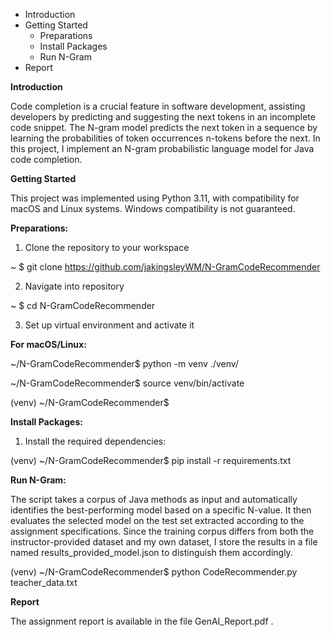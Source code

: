 * Introduction  
* Getting Started  
  * Preparations  
  * Install Packages  
  * Run N-Gram  
* Report

**Introduction**

Code completion is a crucial feature in software development, assisting developers by predicting and suggesting the next tokens in an incomplete code snippet. The N-gram model predicts the next token in a sequence by learning the probabilities of token occurrences n-tokens before the next. In this project, I implement an N-gram probabilistic language model for Java code completion. 

**Getting Started**

This project was implemented using Python 3.11, with compatibility for macOS and Linux systems. Windows compatibility is not guaranteed. 

**Preparations:**

1) Clone the repository to your workspace

\~ $ git clone https://github.com/jakingsleyWM/N-GramCodeRecommender

2) Navigate into repository

\~ $ cd N-GramCodeRecommender

3) Set up virtual environment and activate it

**For macOS/Linux:**

\~/N-GramCodeRecommender$ python \-m venv ./venv/

\~/N-GramCodeRecommender$ source venv/bin/activate

(venv) \~/N-GramCodeRecommender$ 

**Install Packages:** 

1) Install the required dependencies:

(venv) \~/N-GramCodeRecommender$ pip install \-r requirements.txt

**Run N-Gram:** 

The script takes a corpus of Java methods as input and automatically identifies the best-performing model based on a specific N-value. It then evaluates the selected model on the test set extracted according to the assignment specifications. Since the training corpus differs from both the instructor-provided dataset and my own dataset, I store the results in a file named results\_provided\_model.json to distinguish them accordingly.

(venv) \~/N-GramCodeRecommender$ python CodeRecommender.py teacher\_data.txt

**Report**

The assignment report is available in the file GenAI_Report.pdf .